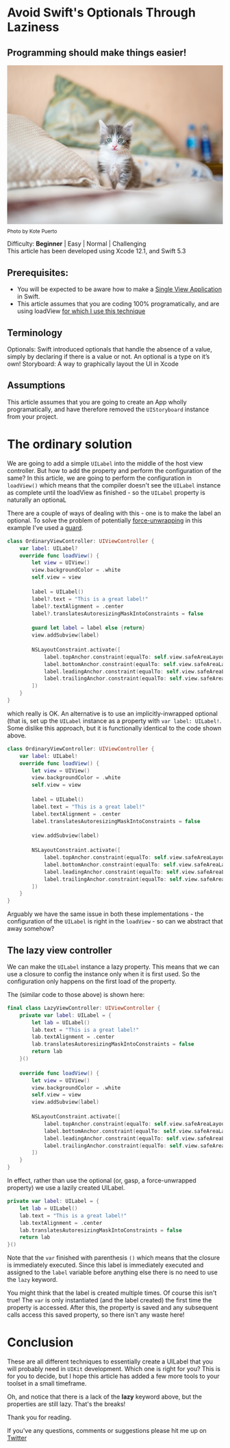 # Avoid Swift's Optionals Through Laziness
## Programming should make things easier!

![photo-1533743983669-94fa5c4338ec](Images/photo-1533743983669-94fa5c4338ec.jpeg)
<sub>Photo by Kote Puerto</sub>

Difficulty: **Beginner** | Easy | Normal | Challenging<br/>
This article has been developed using Xcode 12.1, and Swift 5.3

## Prerequisites:
* You will be expected to be aware how to make a [Single View Application](https://medium.com/swlh/your-first-ios-application-using-xcode-9983cf6efb71) in Swift.
* This article assumes that you are coding 100% programatically, and are using loadView [for which I use this technique](https://medium.com/@stevenpcurtis.sc/write-clean-code-by-overriding-loadview-ac4f172163d0)

## Terminology
Optionals: Swift introduced optionals that handle the absence of a value, simply by declaring if there is a value or not. An optional is a type on it’s own!
Storyboard: A way to graphically layout the UI in Xcode

## Assumptions
This article assumes that you are going to create an App wholly programatically, and have therefore removed the `UIStoryboard` instance from your project.

# The ordinary solution
We are going to add a simple `UILabel` into the middle of the host view controller. But how to add the property and perform the configuration of the same? In this article, we are going to perform the configuration in `loadView()` which means that the compiler doesn't see the `UILabel` instance as complete until the loadView as finished - so the `UILabel` property is naturally an optionaL

There are a couple of ways of dealing with this - one is to make the label an optional. To solve the problem of potentially [force-unwrapping](https://medium.com/@stevenpcurtis.sc/avoiding-force-unwrapping-in-swift-6dae252e970e) in this example I've used a [guard](https://medium.com/@stevenpcurtis.sc/precondition-assert-fatal-error-or-guard-in-your-swift-code-5f9297658be0).

```swift
class OrdinaryViewController: UIViewController {
    var label: UILabel?
    override func loadView() {
        let view = UIView()
        view.backgroundColor = .white
        self.view = view

        label = UILabel()
        label?.text = "This is a great label!"
        label?.textAlignment = .center
        label?.translatesAutoresizingMaskIntoConstraints = false
        
        guard let label = label else {return}
        view.addSubview(label)
        
        NSLayoutConstraint.activate([
            label.topAnchor.constraint(equalTo: self.view.safeAreaLayoutGuide.topAnchor),
            label.bottomAnchor.constraint(equalTo: self.view.safeAreaLayoutGuide.bottomAnchor),
            label.leadingAnchor.constraint(equalTo: self.view.safeAreaLayoutGuide.leadingAnchor),
            label.trailingAnchor.constraint(equalTo: self.view.safeAreaLayoutGuide.trailingAnchor)
        ])
    }
}
```

which really is OK. An alternative is to use an implicitly-inwrapped optional (that is, set up the `UILabel` instance as a property with `var label: UILabel!`. Some dislike this approach, but it is functionally identical to the code shown above.

```swift
class OrdinaryViewController: UIViewController {
    var label: UILabel!
    override func loadView() {
        let view = UIView()
        view.backgroundColor = .white
        self.view = view

        label = UILabel()
        label.text = "This is a great label!"
        label.textAlignment = .center
        label.translatesAutoresizingMaskIntoConstraints = false
        
        view.addSubview(label)
        
        NSLayoutConstraint.activate([
            label.topAnchor.constraint(equalTo: self.view.safeAreaLayoutGuide.topAnchor),
            label.bottomAnchor.constraint(equalTo: self.view.safeAreaLayoutGuide.bottomAnchor),
            label.leadingAnchor.constraint(equalTo: self.view.safeAreaLayoutGuide.leadingAnchor),
            label.trailingAnchor.constraint(equalTo: self.view.safeAreaLayoutGuide.trailingAnchor)
        ])
    }
}
```

Arguably we have the same issue in both these implementations - the configuration of the `UILabel` is right in the `loadView` - so can we abstract that away somehow?

## The lazy view controller
We can make the `UILabel` instance a lazy property. This means that we can use a closure to config the instance only when it is first used. So the configuration only happens on the first load of the property.

The (similar code to those above) is shown here:

```swift
final class LazyViewController: UIViewController {
    private var label: UILabel = {
        let lab = UILabel()
        lab.text = "This is a great label!"
        lab.textAlignment = .center
        lab.translatesAutoresizingMaskIntoConstraints = false
        return lab
    }()
    
    override func loadView() {
        let view = UIView()
        view.backgroundColor = .white
        self.view = view        
        view.addSubview(label)
        
        NSLayoutConstraint.activate([
            label.topAnchor.constraint(equalTo: self.view.safeAreaLayoutGuide.topAnchor),
            label.bottomAnchor.constraint(equalTo: self.view.safeAreaLayoutGuide.bottomAnchor),
            label.leadingAnchor.constraint(equalTo: self.view.safeAreaLayoutGuide.leadingAnchor),
            label.trailingAnchor.constraint(equalTo: self.view.safeAreaLayoutGuide.trailingAnchor)
        ])
    }
}
```

In effect, rather than use the optional (or, gasp, a force-unwrapped property) we use a lazily created UILabel.

```swift
private var label: UILabel = {
    let lab = UILabel()
    lab.text = "This is a great label!"
    lab.textAlignment = .center
    lab.translatesAutoresizingMaskIntoConstraints = false
    return lab
}()
```

Note that the `var` finished with parenthesis `()` which means that the closure is immediately executed. Since this label is immediately executed and assigned to the `label` variable before anything else there is no need to use the `lazy` keyword.

You might think that the label is created multiple times. Of course this isn't true! The `var` is only instantiated (and the label created) the first time the property is accessed. After this, the property is saved and any subsequent calls access this saved property, so there isn't any waste here!


# Conclusion
These are all different techniques to essentially create a UILabel that you will probably need in `UIKit` development. Which one is right for you? This is for you to decide, but I hope this article has added a few more tools to your toolset in a small timeframe.

Oh, and notice that there is a lack of the **lazy** keyword above, but the properties are still lazy. That's the breaks!

Thank you for reading.

If you've any questions, comments or suggestions please hit me up on [Twitter](https://twitter.com/stevenpcurtis) 
